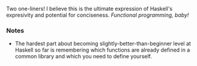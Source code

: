 Two one-liners! I believe this is the ultimate expression of Haskell's expresivity and
potential for conciseness. *Functional programming, baby!*

### Notes

- The hardest part about becoming slightly-better-than-beginner level at Haskell so far is
  remembering which functions are already defined in a common library and which you need
  to define yourself.
